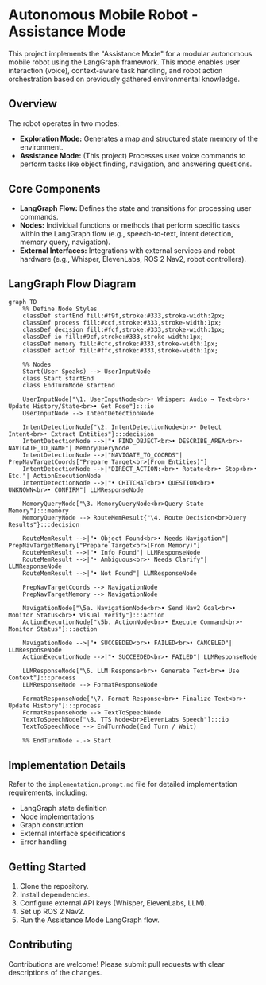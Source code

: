 # Autonomous Mobile Robot - Assistance Mode

This project implements the "Assistance Mode" for a modular autonomous mobile robot using the LangGraph framework. This mode enables user interaction (voice), context-aware task handling, and robot action orchestration based on previously gathered environmental knowledge.

## Overview

The robot operates in two modes:

*   **Exploration Mode:** Generates a map and structured state memory of the environment.
*   **Assistance Mode:** (This project) Processes user voice commands to perform tasks like object finding, navigation, and answering questions.

## Core Components

*   **LangGraph Flow:** Defines the state and transitions for processing user commands.
*   **Nodes:** Individual functions or methods that perform specific tasks within the LangGraph flow (e.g., speech-to-text, intent detection, memory query, navigation).
*   **External Interfaces:** Integrations with external services and robot hardware (e.g., Whisper, ElevenLabs, ROS 2 Nav2, robot controllers).

## LangGraph Flow Diagram

```mermaid
graph TD
    %% Define Node Styles
    classDef startEnd fill:#f9f,stroke:#333,stroke-width:2px;
    classDef process fill:#ccf,stroke:#333,stroke-width:1px;
    classDef decision fill:#fcf,stroke:#333,stroke-width:1px;
    classDef io fill:#9cf,stroke:#333,stroke-width:1px;
    classDef memory fill:#cfc,stroke:#333,stroke-width:1px;
    classDef action fill:#ffc,stroke:#333,stroke-width:1px;

    %% Nodes
    Start(User Speaks) --> UserInputNode
    class Start startEnd
    class EndTurnNode startEnd

    UserInputNode["\1. UserInputNode<br>• Whisper: Audio → Text<br>• Update History/State<br>• Get Pose"]:::io
    UserInputNode --> IntentDetectionNode

    IntentDetectionNode{"\2. IntentDetectionNode<br>• Detect Intent<br>• Extract Entities"}:::decision
    IntentDetectionNode -->|"• FIND_OBJECT<br>• DESCRIBE_AREA<br>• NAVIGATE_TO_NAME"| MemoryQueryNode
    IntentDetectionNode -->|"NAVIGATE_TO_COORDS"| PrepNavTargetCoords["Prepare Target<br>(From Entities)"]
    IntentDetectionNode -->|"DIRECT_ACTION:<br>• Rotate<br>• Stop<br>• Etc."| ActionExecutionNode
    IntentDetectionNode -->|"• CHITCHAT<br>• QUESTION<br>• UNKNOWN<br>• CONFIRM"| LLMResponseNode

    MemoryQueryNode["\3. MemoryQueryNode<br>Query State Memory"]:::memory
    MemoryQueryNode --> RouteMemResult{"\4. Route Decision<br>Query Results"}:::decision

    RouteMemResult -->|"• Object Found<br>• Needs Navigation"| PrepNavTargetMemory["Prepare Target<br>(From Memory)"]
    RouteMemResult -->|"• Info Found"| LLMResponseNode
    RouteMemResult -->|"• Ambiguous<br>• Needs Clarify"| LLMResponseNode
    RouteMemResult -->|"• Not Found"| LLMResponseNode

    PrepNavTargetCoords --> NavigationNode
    PrepNavTargetMemory --> NavigationNode

    NavigationNode["\5a. NavigationNode<br>• Send Nav2 Goal<br>• Monitor Status<br>• Visual Verify"]:::action
    ActionExecutionNode["\5b. ActionNode<br>• Execute Command<br>• Monitor Status"]:::action

    NavigationNode -->|"• SUCCEEDED<br>• FAILED<br>• CANCELED"| LLMResponseNode
    ActionExecutionNode -->|"• SUCCEEDED<br>• FAILED"| LLMResponseNode

    LLMResponseNode["\6. LLM Response<br>• Generate Text<br>• Use Context"]:::process
    LLMResponseNode --> FormatResponseNode

    FormatResponseNode["\7. Format Response<br>• Finalize Text<br>• Update History"]:::process
    FormatResponseNode --> TextToSpeechNode
    TextToSpeechNode["\8. TTS Node<br>ElevenLabs Speech"]:::io
    TextToSpeechNode --> EndTurnNode(End Turn / Wait)

    %% EndTurnNode -.-> Start
```

## Implementation Details

Refer to the `implementation.prompt.md` file for detailed implementation requirements, including:

*   LangGraph state definition
*   Node implementations
*   Graph construction
*   External interface specifications
*   Error handling

## Getting Started

1.  Clone the repository.
2.  Install dependencies.
3.  Configure external API keys (Whisper, ElevenLabs, LLM).
4.  Set up ROS 2 Nav2.
5.  Run the Assistance Mode LangGraph flow.

## Contributing

Contributions are welcome! Please submit pull requests with clear descriptions of the changes.